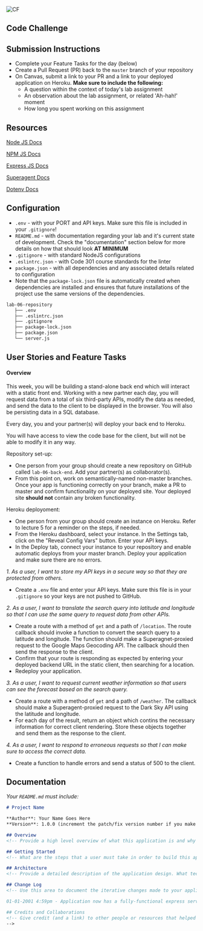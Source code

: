 ![CF](https://i.imgur.com/7v5ASc8.png)

## Code Challenge

## Submission Instructions

- Complete your Feature Tasks for the day (below)
- Create a Pull Request (PR) back to the `master` branch of your repository
- On Canvas, submit a link to your PR and a link to your deployed application on Heroku. **Make sure to include the following:**
  - A question within the context of today's lab assignment
  - An observation about the lab assignment, or related 'Ah-hah!' moment
  - How long you spent working on this assignment

## Resources

[Node JS Docs](https://nodejs.org/en/)

[NPM JS Docs](https://docs.npmjs.com/)

[Express JS Docs](http://expressjs.com/en/4x/api.html)

[Superagent Docs](https://visionmedia.github.io/superagent/)

[Dotenv Docs](https://www.npmjs.com/package/dotenv)

## Configuration

- `.env` - with your PORT and API keys. Make sure this file is included in your `.gitignore`!
- `README.md` - with documentation regarding your lab and it's current state of development. Check the "documentation" section below for more details on how that should look **AT MINIMUM**
- `.gitignore` - with standard NodeJS configurations
- `.eslintrc.json` - with Code 301 course standards for the linter
- `package.json` - with all dependencies and any associated details related to configuration
- Note that the `package-lock.json` file is automatically created when dependencies are installed and ensures that future installations of the project use the same versions of the dependencies.

```sh
lab-06-repository
   ├── .env
   ├── .eslintrc.json
   ├── .gitignore
   ├── package-lock.json
   ├── package.json
   └── server.js
```

## User Stories and Feature Tasks

#### Overview

This week, you will be building a stand-alone back end which will interact with a static front end. Working with a new partner each day, you will request data from a total of six third-party APIs, modify the data as needed, and send the data to the client to be displayed in the browser. You will also be persisting data in a SQL database.

Every day, you and your partner(s) will deploy your back end to Heroku.

You will have access to view the code base for the client, but will not be able to modify it in any way.

Repository set-up: 
- One person from your group should create a new repository on GitHub called `lab-06-back-end`. Add your partner(s) as collaborator(s).
- From this point on, work on semantically-named non-master branches. Once your app is functioning correctly on your branch, make a PR to master and confirm functionality on your deployed site. Your deployed site **should not** contain any broken functionality.

Heroku deployoment:
- One person from your group should create an instance on Heroku. Refer to lecture 5 for a reminder on the steps, if needed.
- From the Heroku dashboard, select your instance. In the Settings tab, click on the "Reveal Config Vars" button. Enter your API keys.
- In the Deploy tab, connect your instance to your repository and enable automatic deploys from your master branch. Deploy your application and make sure there are no errors. 

*1. As a user, I want to store my API keys in a secure way so that they are protected from others.*
- Create a `.env` file and enter your API keys. Make sure this file is in your `.gitignore` so your keys are not pushed to GitHub.

*2. As a user, I want to translate the search query into latitude and longitude so that I can use the same query to request data from other APIs.*
- Create a route with a method of `get` and a path of `/location`. The route callback should invoke a function to convert the search query to a latitude and longitude. The function should make a Superagnet-proxied request to the Google Maps Geocoding API. The callback should then send the response to the client.
- Confirm that your route is responding as expected by entering your deployed backend URL in the static client, then searching for a location.
- Redeploy your application.

*3. As a user, I want to request current weather information so that users can see the forecast based on the search query.*
- Create a route with a method of `get` and a path of `/weather`. The callback should make a Superagent-proxied request to the Dark Sky API using the latitude and longitude. 
- For each day of the result, return an object which contins the necessary information for correct client rendering. Store these objects together and send them as the response to the client.

*4. As a user, I want to respond to erroneous requests so that I can make sure to access the correct data.*
- Create a function to handle errors and send a status of 500 to the client.

## Documentation

_Your `README.md` must include:_

```md
# Project Name

**Author**: Your Name Goes Here
**Version**: 1.0.0 (increment the patch/fix version number if you make more commits past your first submission)

## Overview
<!-- Provide a high level overview of what this application is and why you are building it, beyond the fact that it's an assignment for a Code Fellows 301 class. (i.e. What's your problem domain?) -->

## Getting Started
<!-- What are the steps that a user must take in order to build this app on their own machine and get it running? -->

## Architecture
<!-- Provide a detailed description of the application design. What technologies (languages, libraries, etc) you're using, and any other relevant design information. -->

## Change Log
<!-- Use this area to document the iterative changes made to your application as each feature is successfully implemented. Use time stamps. Here's an examples:

01-01-2001 4:59pm - Application now has a fully-functional express server, with GET and POST routes for the book resource.

## Credits and Collaborations
<!-- Give credit (and a link) to other people or resources that helped you build this application. -->
-->
```
